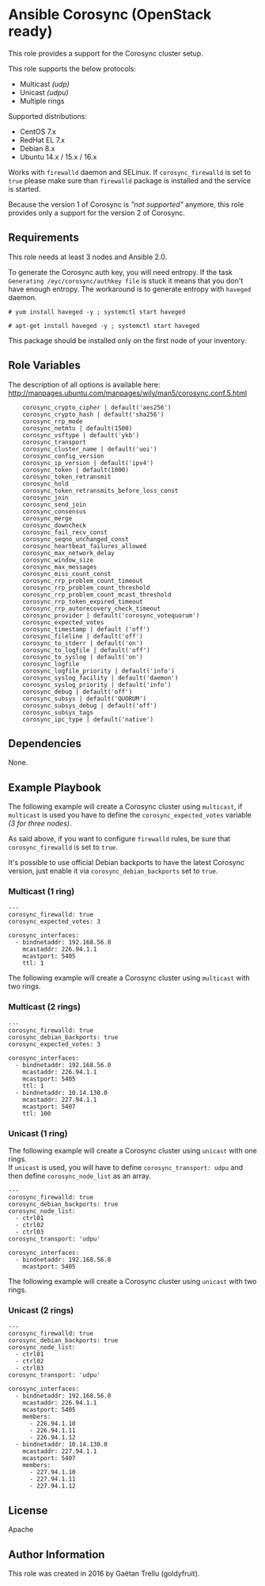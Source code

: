 # Ansible Corosync (OpenStack ready)
This role provides a support for the Corosync cluster setup.

This role supports the below protocols:

 - Multicast *(udp)*
 - Unicast *(udpu)*
 - Multiple rings

Supported distributions:

- CentOS 7.x
- RedHat EL 7.x
- Debian 8.x
- Ubuntu 14.x / 15.x / 16.x

Works with ``firewalld`` daemon and SELinux.
If ``corosync_firewalld`` is set to ``true`` please make sure than ``firewalld`` package is installed and the service is started.

Because the version 1 of Corosync is *"not supported"* anymore, this role provides only a support for the version 2 of Corosync.

## Requirements
This role needs at least 3 nodes and Ansible 2.0.

To generate the Corosync auth key, you will need entropy. If the task ``Generating /eyc/corosync/authkey file`` is stuck it means that you don't have enough entropy. The workaround is to generate entropy with ``haveged`` daemon.
```
# yum install haveged -y ; systemctl start haveged
```
```
# apt-get install haveged -y ; systemctl start haveged
```

This package should be installed only on the first node of your inventory.

## Role Variables
The description of all options is available here: http://manpages.ubuntu.com/manpages/wily/man5/corosync.conf.5.html
```
    corosync_crypto_cipher | default('aes256')
    corosync_crypto_hash | default('sha256')
    corosync_rrp_mode
    corosync_netmtu | default(1500)
    corosync_vsftype | default('ykb')
    corosync_transport
    corosync_cluster_name | default('uoi')
    corosync_config_version
    corosync_ip_version | default('ipv4')
    corosync_token | default(1000)
    corosync_token_retransmit
    corosync_hold
    corosync_token_retransmits_before_loss_const
    corosync_join
    corosync_send_join
    corosync_consensus
    corosync_merge
    corosync_downcheck
    corosync_fail_recv_const
    corosync_seqno_unchanged_const
    corosync_heartbeat_failures_allowed
    corosync_max_network_delay
    corosync_window_size
    corosync_max_messages
    corosync_miss_count_const
    corosync_rrp_problem_count_timeout
    corosync_rrp_problem_count_threshold
    corosync_rrp_problem_count_mcast_threshold
    corosync_rrp_token_expired_timeout
    corosync_rrp_autorecovery_check_timeout
    corosync_provider | default('corosync_votequorum')
    corosync_expected_votes
    corosync_timestamp | default ('off')
    corosync_fileline | default('off')
    corosync_to_stderr | default('on')
    corosync_to_logfile | default('off')
    corosync_to_syslog | default('on')
    corosync_logfile
    corosync_logfile_priority | default('info')
    corosync_syslog_facility | default('daemon')
    corosync_syslog_priority | default('info')
    corosync_debug | default('off')
    corosync_subsys | default('QUORUM')
    corosync_subsys_debug | default('off')
    corosync_subsys_tags
    corosync_ipc_type | default('native')
```

## Dependencies
None.

## Example Playbook
The following example will create a Corosync cluster using ``multicast``, if ``multicast`` is used you have to define the ``corosync_expected_votes`` variable *(3 for three nodes)*. 

As said above, if you want to configure ``firewalld`` rules, be sure that ``corosync_firewalld`` is set to ``true``.

It's possible to use official Debian backports to have the latest Corosync version, just enable it via `corosync_debian_backports` set to ``true``.

### Multicast (1 ring)
```
---
corosync_firewalld: true
corosync_expected_votes: 3

corosync_interfaces:
  - bindnetaddr: 192.168.56.0
    mcastaddr: 226.94.1.1
    mcastport: 5405
    ttl: 1
```
The following example will create a Corosync cluster using ``multicast`` with two rings.
### Multicast (2 rings)
```
---
corosync_firewalld: true
corosync_debian_backports: true
corosync_expected_votes: 3

corosync_interfaces:
  - bindnetaddr: 192.168.56.0
    mcastaddr: 226.94.1.1
    mcastport: 5405
    ttl: 1
  - bindnetaddr: 10.14.130.0
    mcastaddr: 227.94.1.1
    mcastport: 5407
    ttl: 100
```
### Unicast (1 ring)
The following example will create a Corosync cluster using ``unicast`` with one rings.  
If ``unicast`` is used, you will have to define ``corosync_transport: udpu`` and then define ``corosync_node_list`` as an array.
```
---
corosync_firewalld: true
corosync_debian_backports: true
corosync_node_list:
  - ctrl01
  - ctrl02
  - ctrl03
corosync_transport: 'udpu'

corosync_interfaces:
  - bindnetaddr: 192.168.56.0
    mcastport: 5405
```
The following example will create a Corosync cluster using ``unicast`` with two rings.
### Unicast (2 rings)
```
---
corosync_firewalld: true
corosync_debian_backports: true
corosync_node_list:
  - ctrl01
  - ctrl02
  - ctrl03
corosync_transport: 'udpu'

corosync_interfaces:
  - bindnetaddr: 192.168.56.0
    mcastaddr: 226.94.1.1
    mcastport: 5405
    members:
      - 226.94.1.10
      - 226.94.1.11
      - 226.94.1.12
  - bindnetaddr: 10.14.130.0
    mcastaddr: 227.94.1.1
    mcastport: 5407
    members:
      - 227.94.1.10
      - 227.94.1.11
      - 227.94.1.12
```

## License
Apache

## Author Information
This role was created in 2016 by Gaëtan Trellu (goldyfruit).
